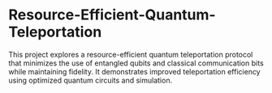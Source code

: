 # Resource-Efficient-Quantum-Teleportation
This project explores a resource-efficient quantum teleportation protocol that minimizes the use of entangled qubits and classical communication bits while maintaining fidelity. It demonstrates improved teleportation efficiency using optimized quantum circuits and simulation.
